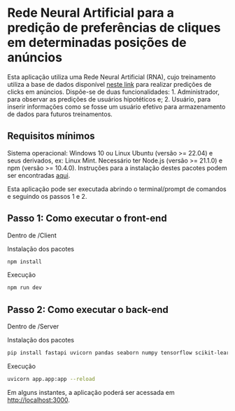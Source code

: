# Rede Neural Artificial para a predição de preferências de cliques em determinadas posições de anúncios

Esta aplicação utiliza uma Rede Neural Artificial (RNA), cujo treinamento utiliza a base de dados disponível [neste link](https://www.kaggle.com/datasets/marius2303/ad-click-prediction-dataset/data) para realizar predições de clicks em anúncios.
Dispõe-se de duas funcionalidades: 1. Administrador, para observar as predições de usuários hipotéticos e; 2. Usuário, para inserir informações como se fosse um usuário efetivo
para armazenamento de dados para futuros treinamentos.


## Requisitos mínimos
Sistema operacional: Windows 10 ou Linux Ubuntu (versão >= 22.04) e seus derivados, ex: Linux Mint.
Necessário ter Node.js (versão >= 21.1.0) e npm (versão >= 10.4.0). Instruções para a instalação destes pacotes podem ser encontradas [aqui](https://docs.npmjs.com/downloading-and-installing-node-js-and-npm).

Esta aplicação pode ser executada abrindo o terminal/prompt de comandos e seguindo os passos 1 e 2.

## Passo 1: Como executar o front-end

Dentro de /Client

Instalação dos pacotes
```bash
npm install
```
Execução
```bash
npm run dev
```

## Passo 2: Como executar o back-end

Dentro de /Server

Instalação dos pacotes
```bash
pip install fastapi uvicorn pandas seaborn numpy tensorflow scikit-learn psycopg2 sqlalchemy
```
Execução
```bash
uvicorn app.app:app --reload
```

Em alguns instantes, a aplicação poderá ser acessada em [http://localhost:3000](http://localhost:3000).
